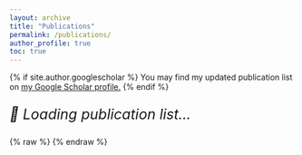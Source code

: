 ```yaml
---
layout: archive
title: "Publications"
permalink: /publications/
author_profile: true
toc: true
---
```


{% if site.author.googlescholar %}
  You may find my updated publication list on <u><a href="{{site.author.googlescholar}}">my Google Scholar profile</a>.</u>
{% endif %}
<br>

<div id="bibbase-container">
    <p id="loading-message" style="font-size: 25px; font-style: italic;">🔄 Loading publication list...</p>
  {% raw %}
  <script id="bibbase-script" src="https://bibbase.org/show?bib=https://bibbase.org/f/gSr8DjLGW8y2y2snm/uploaded.bib&jsonp=1"></script>
  {% endraw %}
</div>

<script src="/assets/js/bibbase.js"></script>
